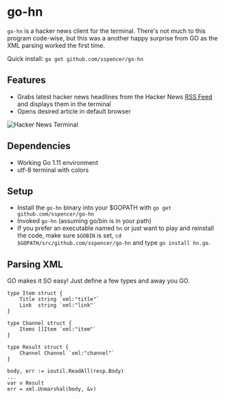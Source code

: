 # go-hn

`go-hn` is a hacker news client for the terminal.  There's not much to this program code-wise, but this was a another happy surprise from GO as the XML parsing worked the first time.

Quick install: `go get github.com/sspencer/go-hn`

## Features

* Grabs latest hacker news headlines from the Hacker News [RSS Feed](https://news.ycombinator.com/rss) and displays them in the terminal
* Opens desired article in default browser

![Hacker News Terminal](screenshot.png?raw=true "Hacker News Terminal Screenshot")

## Dependencies

* Working Go 1.11 environment
* utf-8 terminal with colors

## Setup

* Install the `go-hn` binary into your $GOPATH with `go get github.com/sspencer/go-hn`
* Invoked `go-hn` (assuming go/bin is in your path)
* If you prefer an executable named `hn` or just want to play and reinstall the code, make sure `$GOBIN` is set, `cd $GOPATH/src/github.com/sspencer/go-hn` and type `go install hn.go`.

## Parsing XML

GO makes it SO easy!  Just define a few types and away you GO.

    type Item struct {
        Title string `xml:"title"`
        Link  string `xml:"link"`
    }

    type Channel struct {
        Items []Item `xml:"item"`
    }

    type Result struct {
        Channel Channel `xml:"channel"`
    }

    body, err := ioutil.ReadAll(resp.Body)
    ...
    var v Result
    err = xml.Unmarshal(body, &v)

